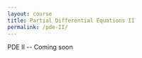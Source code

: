 ```yaml
---
layout: course
title: Partial Differential Equations II
permalink: /pde-II/
---
```


PDE II -- Coming soon
